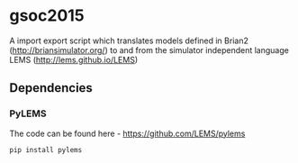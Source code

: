 # gsoc2015

A import export script which translates models defined in Brian2 (http://briansimulator.org/) to and from the simulator independent language LEMS (http://lems.github.io/LEMS)

Dependencies
------------

### PyLEMS
The code can be found here - https://github.com/LEMS/pylems

	pip install pylems

